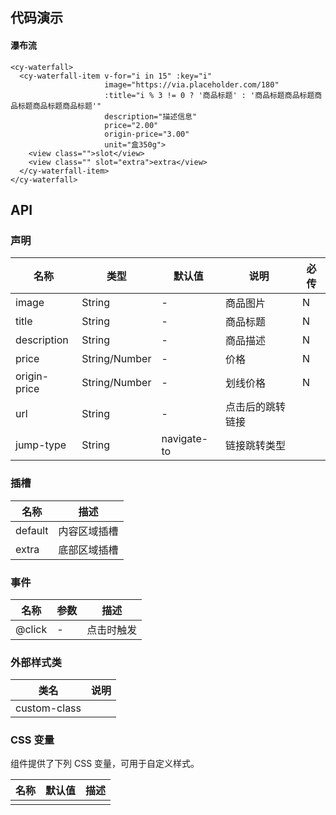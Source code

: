 ## 代码演示

#### 瀑布流

```vue
<cy-waterfall>
  <cy-waterfall-item v-for="i in 15" :key="i"
                     image="https://via.placeholder.com/180"
                     :title="i % 3 != 0 ? '商品标题' : '商品标题商品标题商品标题商品标题商品标题'"
                     description="描述信息"
                     price="2.00"
                     origin-price="3.00"
                     unit="盒350g">
    <view class="">slot</view>
    <view class="" slot="extra">extra</view>
  </cy-waterfall-item>
</cy-waterfall>
```

## API

### 声明

| 名称         | 类型          | 默认值      | 说明             | 必传 |
| ------------ | ------------- | ----------- | ---------------- | ---- |
| image        | String        | -           | 商品图片         | N    |
| title        | String        | -           | 商品标题         | N    |
| description  | String        | -           | 商品描述         | N    |
| price        | String/Number | -           | 价格             | N    |
| origin-price | String/Number | -           | 划线价格         | N    |
| url          | String        | -           | 点击后的跳转链接 |      |
| jump-type    | String        | navigate-to | 链接跳转类型     |      |

### 插槽

| 名称    | 描述         |
| ------- | ------------ |
| default | 内容区域插槽 |
| extra   | 底部区域插槽 |

### 事件

| 名称   | 参数 | 描述       |
| ------ | ---- | ---------- |
| @click | -    | 点击时触发 |

### 外部样式类

| 类名         | 说明 |
| ------------ | ---- |
| custom-class |      |

### CSS 变量

组件提供了下列 CSS 变量，可用于自定义样式。

| 名称 | 默认值 | 描述 |
| ---- | ------ | ---- |
|      |        |      |